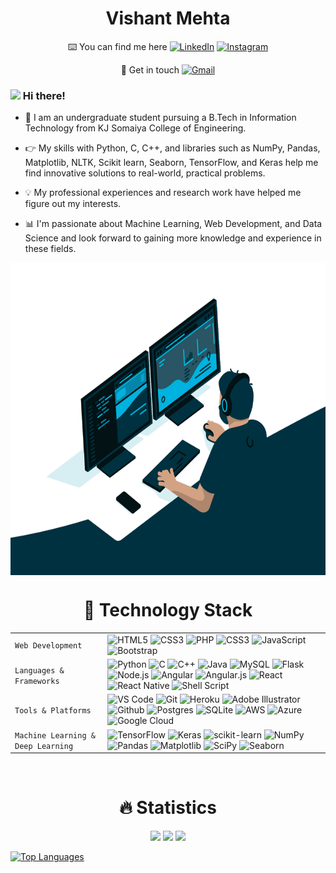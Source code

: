 
<h1 align="center">Vishant Mehta</h1>

<p align="center">
⌨️ You can find me here <a href="www.linkedin.com/in/vishant-mehta-150652217"><img src="https://img.shields.io/badge/linkedin-%230077B5.svg?&style=for-the-badge&logo=linkedin&logoColor=white" alt="LinkedIn"></a>
	<a href="https://www.instagram.com/vishant_mehta/"><img src="https://img.shields.io/badge/instagram-%23E4405F.svg?&style=for-the-badge&logo=instagram&logoColor=white" alt="Instagram" /></a>
</p>

<p align="center">
💼 Get in touch <a href="mailto:vishantmehta99@gmail.com"><img src="https://img.shields.io/badge/-gmail-c14438?style=for-the-badge&logo=Gmail&logoColor=white" alt="Gmail" /></a>	
</p>


### <img src="https://github.com/vishant-mehta/vishant-mehta/blob/master/assets/hello.gif" width="29px"> Hi there!

- 🤖 I am an undergraduate student pursuing a B.Tech in Information Technology from KJ Somaiya College of Engineering.

- 👉 My skills with Python, C, C++, and libraries such as NumPy, Pandas, Matplotlib, NLTK, Scikit learn, Seaborn, TensorFlow, and Keras help me find innovative solutions to real-world, practical problems.

- 💡 My professional experiences and research work have helped me figure out my interests. 

- 📊 I'm passionate about Machine Learning, Web Development, and Data Science and look forward to gaining more knowledge and experience in these fields.

<img align="center" alt="GIF" src="https://github.com/vishant-mehta/vishant-mehta/blob/main/code.gif?raw=true" width="800" height="500" />

<br />


<h1 align="center"> 🚀 Technology Stack</h1>


|               |           |
|       ---     |    ---    |
| `Web Development`     | ![HTML5](https://img.shields.io/badge/-HTML5-CC2400?style=for-the-badge&logo=html5&logoColor=white) ![CSS3](https://img.shields.io/badge/-CSS3-E24800?style=for-the-badge&logo=css3) ![PHP](https://img.shields.io/badge/-PHP-CC2400?style=for-the-badge&logo=html5&logoColor=white) ![CSS3](https://img.shields.io/badge/-CSS3-E24800?style=for-the-badge&logo=css3) ![JavaScript](https://img.shields.io/badge/-JavaScript-FE7601?style=for-the-badge&logo=javascript) ![Bootstrap](https://img.shields.io/badge/bootstrap-FE9A00?style=for-the-badge&logo=bootstrap&logoColor=white)|
| `Languages & Frameworks`   | ![Python](https://img.shields.io/badge/python-3670A0?style=for-the-badge&logo=python&logoColor=ffdd54) ![C](https://img.shields.io/badge/r-%23276DC3.svg?style=for-the-badge&logo=r&logoColor=white) ![C++](https://img.shields.io/badge/-C++-034D9A?style=for-the-badge&logo=c%2B%2B) ![Java](https://img.shields.io/badge/-java-%23ED8B00?style=for-the-badge&logo=Java&logoColor=white) ![MySQL](https://img.shields.io/badge/-MySQL-307BBD?style=for-the-badge&logo=mysql&logoColor=white) ![Flask](https://img.shields.io/badge/flask-%23000.svg?style=for-the-badge&logo=flask&logoColor=white) ![Node.js](https://img.shields.io/badge/node.js-6DA55F?style=for-the-badge&logo=node.js&logoColor=white) ![Angular](https://img.shields.io/badge/angular-%23DD0031.svg?style=for-the-badge&logo=angular&logoColor=white) ![Angular.js](https://img.shields.io/badge/angular.js-%23E23237.svg?style=for-the-badge&logo=angularjs&logoColor=white) ![React](https://img.shields.io/badge/react-%2320232a.svg?style=for-the-badge&logo=react&logoColor=%2361DAFB) ![React Native](https://img.shields.io/badge/react_native-%2320232a.svg?style=for-the-badge&logo=react&logoColor=%2361DAFB) ![Shell Script](https://img.shields.io/badge/shell_script-%23121011.svg?style=for-the-badge&logo=gnu-bash&logoColor=white)|
| `Tools & Platforms`       | ![VS Code](https://img.shields.io/badge/Visual_Studio_Code-5D1A60?style=for-the-badge&logo=visual%20studio%20code&logoColor=white) ![Git](https://img.shields.io/badge/Git-682181?style=for-the-badge&logo=git&logoColor=white) ![Heroku](https://img.shields.io/badge/Heroku-AA2690?style=for-the-badge&logo=heroku&logoColor=white)  ![Adobe Illustrator](https://img.shields.io/badge/adobeillustrator-%23FF9A00.svg?style=for-the-badge&logo=adobeillustrator&logoColor=white)![Github](https://img.shields.io/badge/github-%23121011?logo=github&logoColor=white) ![Postgres](https://img.shields.io/badge/postgres-%23316192.svg?style=for-the-badge&logo=postgresql&logoColor=white) ![SQLite](https://img.shields.io/badge/sqlite-%2307405e.svg?style=for-the-badge&logo=sqlite&logoColor=white) ![AWS](https://img.shields.io/badge/AWS-%23FF9900.svg?style=for-the-badge&logo=amazon-aws&logoColor=white) ![Azure](https://img.shields.io/badge/azure-%230072C6.svg?style=for-the-badge&logo=azure-devops&logoColor=white) ![Google Cloud](https://img.shields.io/badge/GoogleCloud-%234285F4.svg?style=for-the-badge&logo=google-cloud&logoColor=white)|
| `Machine Learning & Deep Learning` | ![TensorFlow](https://img.shields.io/badge/TensorFlow-%23FF6F00.svg?style=for-the-badge&logo=TensorFlow&logoColor=white) ![Keras](https://img.shields.io/badge/Keras-%23D00000.svg?style=for-the-badge&logo=Keras&logoColor=white) ![scikit-learn](https://img.shields.io/badge/scikit--learn-%23F7931E.svg?style=for-the-badge&logo=scikit-learn&logoColor=white) ![NumPy](https://img.shields.io/badge/numpy-%23013243.svg?style=for-the-badge&logo=numpy&logoColor=white) ![Pandas](https://img.shields.io/badge/pandas-%23150458.svg?style=for-the-badge&logo=pandas&logoColor=white) ![Matplotlib](https://img.shields.io/badge/Matplotlib-%233F4F75.svg?style=for-the-badge&logo=plotly&logoColor=white) ![SciPy](https://img.shields.io/badge/SciPy-%230C55A5.svg?style=for-the-badge&logo=scipy&logoColor=%white) ![Seaborn](https://img.shields.io/badge/Seaborn-%230C55A5.svg?style=for-the-badge&logo=scipy&logoColor=%white)|

<br/>

<h1 align="center"> 🔥 Statistics </h1>

<p align="center">
    <img src="https://github-readme-stats.vercel.app/api?username=vishant-mehta&hide=prs&show_icons=true&title_color=3380C4&icon_color=3380C4&text_color=edf2f7&bg_color=151515" />
    <img src="https://github-readme-streak-stats.herokuapp.com/?user=vishant-mehta&theme=dark" />

<img src="https://activity-graph.herokuapp.com/graph?username=vishant-mehta&theme=radical&bg_color=00000000&point=00000000&line=FC6401&hide_border=true&custom_title=Keep+Exploring,+Learning+and+Contributing+away...&color=969696&area=true&area_color=FC6401"/>

[![Top Languages](https://github-readme-stats.vercel.app/api/top-langs/?username=vishant-mehta&layout=compact&theme=merko)](https://github.com/vishant-mehta/github-readme-stats)
	
</p>
